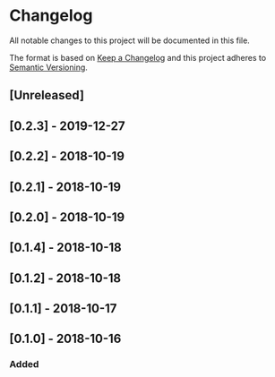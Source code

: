 # Changelog

All notable changes to this project will be documented in this file.

The format is based on [Keep a Changelog](http://keepachangelog.com/en/1.0.0/)
and this project adheres to [Semantic Versioning](http://semver.org/spec/v2.0.0.html).

## [Unreleased]

## [0.2.3] - 2019-12-27

## [0.2.2] - 2018-10-19

## [0.2.1] - 2018-10-19

## [0.2.0] - 2018-10-19

## [0.1.4] - 2018-10-18

## [0.1.2] - 2018-10-18

## [0.1.1] - 2018-10-17

## [0.1.0] - 2018-10-16

### Added
